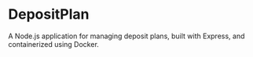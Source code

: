 # DepositPlan
A Node.js application for managing deposit plans, built with Express, and containerized using Docker.
